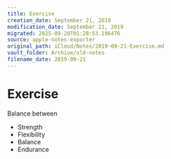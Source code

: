```yaml
---
title: Exercise
creation_date: September 21, 2019
modification_date: September 21, 2019
migrated: 2025-09-20T01:28:53.196476
source: apple-notes-exporter
original_path: iCloud/Notes/2019-09-21-Exercise.md
vault_folder: Archive/old-notes
filename_date: 2019-09-21
---
```



# Exercise

Balance between 

- Strength 
- Flexibility
- Balance
- Endurance

